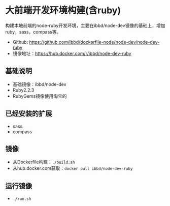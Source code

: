 # 大前端开发环境构建(含ruby)

构建本地前端的node-ruby开发环境，主要在ibbd/node-dev镜像的基础上，增加ruby，sass，compass等。

- Github:   https://github.com/ibbd/dockerfile-node/node-dev/node-dev-ruby 
- 镜像地址：https://hub.docker.com/r/ibbd/node-dev-ruby

## 基础说明 

- 基础镜像：ibbd/node-dev
- Ruby2.2.3
- RubyGems镜像使用淘宝的

## 已经安装的扩展

- sass 
- compass 

## 镜像 

- 从Dockerfile构建：`./build.sh`
- 从hub.docker.com获取：`docker pull ibbd/node-dev-ruby`

## 运行镜像

- `./run.sh`



